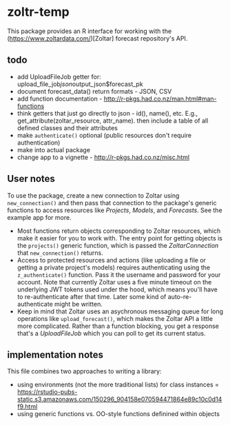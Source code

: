 # zoltr-temp

This package provides an R interface for working with the (https://www.zoltardata.com/)[Zoltar] forecast repository's
API.


## todo
- add UploadFileJob getter for: upload_file_job$json$output_json$forecast_pk
- document forecast_data() return formats - JSON, CSV
- add function documentation - http://r-pkgs.had.co.nz/man.html#man-functions
- think getters that just go directly to json - id(), name(), etc. E.g., get_attribute(zoltar_resource, attr_name).
  then include a table of all defined classes and their attributes
- make `authenticate()` optional (public resources don't require authentication)
- make into actual package
- change app to a vignette - http://r-pkgs.had.co.nz/misc.html


## User notes
To use the package, create a new connection to Zoltar using `new_connection()` and then pass that connection to the
package's generic functions to access resources like _Projects_, _Models_, and _Forecasts_. See the example app for
more.

- Most functions return objects corresponding to Zoltar resources, which make it easier for you to work with. The entry
  point for getting objects is the `projects()` generic function, which is passed the _ZoltarConnection_ that
  `new_connection()` returns.
- Access to protected resources and actions (like uploading a file or getting a private project's models) requires
  authenticating using the `z_authenticate()` function. Pass it the username and password for your account. Note that
  currently Zoltar uses a five minute timeout on the underlying JWT tokens used under the hood, which means you'll have
  to re-authenticate after that time. Later some kind of auto-re-authenticate might be written.
- Keep in mind that Zoltar uses an asychronous messaging queue for long operations like `upload_forecast()`, which makes
  the Zoltar API a little more complicated. Rather than a function blocking, you get a response that's a _UploadFileJob_
  which you can poll to get its current status.


## implementation notes
This file combines two approaches to writing a library:

- using environments (not the more traditional lists) for class instances
  = https://rstudio-pubs-static.s3.amazonaws.com/150296_904158e070594471864e89c10c0d14f9.html
- using generic functions vs. OO-style functions definined within objects

